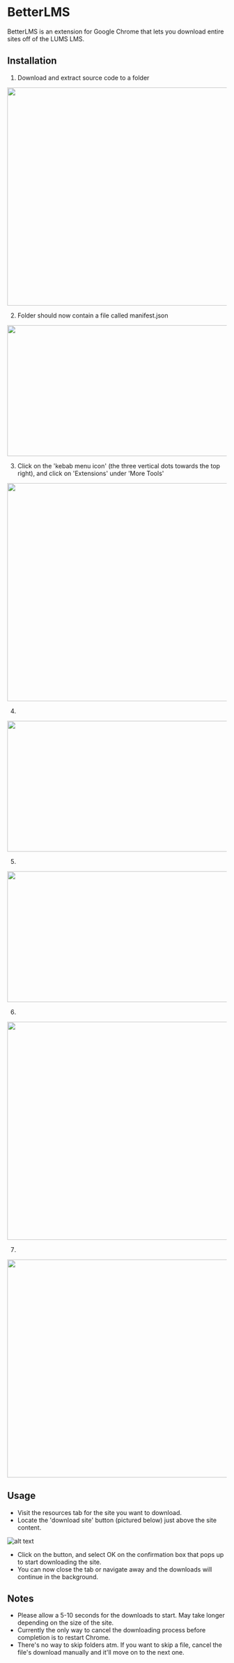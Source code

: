 # BetterLMS

BetterLMS is an extension for Google Chrome that lets you download entire sites off of the LUMS LMS.

## Installation
1. Download and extract source code to a folder

<img src="https://i.imgur.com/m59UWyE.jpeg" width="1000" height="500" />

2. Folder should now contain a file called manifest.json

<img src="https://i.imgur.com/QYCE1SM.jpg" width="1000" height="300" />

3. Click on the 'kebab menu icon' (the three vertical dots towards the top right), and click on 'Extensions' under 'More Tools'

<img src="https://i.imgur.com/wE3FWR5.jpg" width="1000" height="500" />

4. 
<img src="https://i.imgur.com/1O5YhON.jpg" width="1000" height="300" />

5. 
<img src="https://i.imgur.com/FOQmdA1.jpg" width="1000" height="300" />

6. 
<img src="https://i.imgur.com/QY1c82X.jpg" width="1000" height="500" />

7. 
<img src="https://i.imgur.com/DwDMzZ5.jpg" width="1000" height="500" />



## Usage
* Visit the resources tab for the site you want to download.
* Locate the 'download site' button (pictured below) just above the site content.

![alt text](https://i.imgur.com/08OEx46.png)

* Click on the button, and select OK on the confirmation box that pops up to start downloading the site.
* You can now close the tab or navigate away and the downloads will continue in the background.

## Notes
* Please allow a 5-10 seconds for the downloads to start. May take longer depending on the size of the site.
* Currently the only way to cancel the downloading process before completion is to restart Chrome.
* There's no way to skip folders atm. If you want to skip a file, cancel the file's download manually and it'll move on to the next one.
